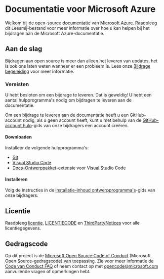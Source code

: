 # <a name="microsoft-azure-documentation"></a>Documentatie voor Microsoft Azure

Welkom bij de open-source [documentatie](https://docs.microsoft.com/azure) van [Microsoft Azure](https://azure.microsoft.com). Raadpleeg dit Leesmij-bestand voor meer informatie over hoe u kan helpen bij het bijdragen aan de Microsoft Azure-documentatie.

## <a name="getting-started"></a>Aan de slag

Bijdragen aan open source is meer dan alleen het leveren van updates, het is ook ons laten weten wanneer er een probleem is. Lees onze [Bijdrage begeleiding](.github/CONTRIBUTING.md) voor meer informatie.

### <a name="prerequisites"></a>Vereisten

U hebt besloten om een bijdrage te leveren. Dat is geweldig! U hebt een aantal hulpprogramma's nodig om bijdragen te leveren aan de documentatie.

Om een bijdrage te leveren aan de documentatie heeft u een GitHub-account nodig, als u geen account heeft, kunt u met behulp van de [GitHub-account hulp](https://docs.microsoft.com/contribute/get-started-setup-github)-gids van onze bijdragers een account creëren.

#### <a name="download"></a>Downloaden

Installeer de volgende hulpprogramma's:

* [Git](https://git-scm.com/download)
* [Visual Studio Code](https://code.visualstudio.com/Download)
* [Docs-Ontwerppakket](https://marketplace.visualstudio.com/items?itemName=docsmsft.docs-authoring-pack)-extensie voor Visual Studio Code

#### <a name="install"></a>Installeren

Volg de instructies in de [installatie-inhoud ontwerpprogramma's](https://docs.microsoft.com/contribute/get-started-setup-tools)-gids van onze bijdragers.

## <a name="license"></a>Licentie

Raadpleeg [licentie](.github/LICENSE), [LICENTIECODE](.github/LICENSE-CODE) en [ThirdPartyNotices](.github/ThirdPartyNotices.md) voor alle licentiegegevens.

## <a name="code-of-conduct"></a>Gedragscode

Op dit project is de [Microsoft Open Source Code of Conduct](https://opensource.microsoft.com/codeofconduct/) (Microsoft Open Source-gedragscode) van toepassing.
Zie voor meer informatie de [Code van Conduct FAQ](https://opensource.microsoft.com/codeofconduct/faq/) of neem contact op met [ opencode@microsoft.com ](mailto:opencode@microsoft.com) aanvullende vragen of opmerkingen hebt.
